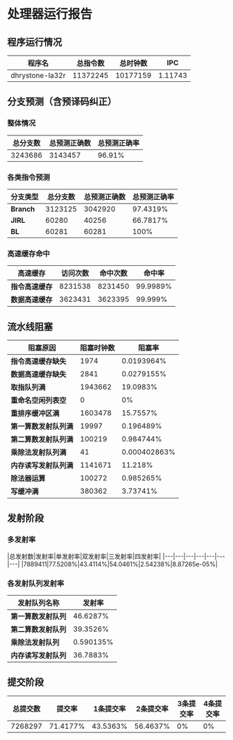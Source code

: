 # 处理器运行报告
## 程序运行情况
|程序名|总指令数|总时钟数|IPC|
|---|---|---|---|
|dhrystone-la32r|11372245|10177159|1.11743|

## 分支预测（含预译码纠正）
### 整体情况
|总分支数|总预测正确数|总预测正确率|
|---|---|---|
|3243686|3143457|96.91%|

### 各类指令预测
|分支类型|总分支数|总预测正确数|总预测正确率|
|---|---|---|---|
|**Branch**| 3123125 | 3042920 | 97.4319%|
|**JIRL**| 60280 | 40256 | 66.7817%|
|**BL**| 60281 | 60281 | 100%|

### 高速缓存命中
|高速缓存|访问次数|命中次数|命中率|
|---|---|---|---|
|**指令高速缓存**| 8231538 | 8231450 | 99.9989%|
|**数据高速缓存**| 3623431 | 3623395 | 99.999%|
## 流水线阻塞
|阻塞原因|阻塞时钟数|阻塞率|
|---|---|---|
|**指令高速缓存缺失**| 1974 | 0.0193964%|
|**数据高速缓存缺失**| 2841 | 0.0279155%|
|**取指队列满**| 1943662 | 19.0983%|
|**重命名空闲列表空**|0 | 0%|
|**重排序缓冲区满**|1603478 | 15.7557%|
|**第一算数发射队列满**|19997 | 0.196489%|
|**第二算数发射队列满**|100219 | 0.984744%|
|**乘除法发射队列满**|41 | 0.000402863%|
|**内存读写发射队列满**|1141671 | 11.218%|
|**除法器运算**|100272 | 0.985265%|
|**写缓冲满**|380362 | 3.73741%|

## 发射阶段
### 多发射率
|总发射数|发射率|单发射率|双发射率|三发射率|四发射率|
|---|---|---|---|---|---|---|
|7889411|77.5208%|43.4114%|54.0461%|2.54238%|8.87265e-05%|

### 各发射队列发射率
|发射队列名称|发射率|
|---|---|
|**第一算数发射队列**|46.6287%|
|**第二算数发射队列**|39.3526%|
|**乘除法发射队列**|0.590135%|
|**内存读写发射队列**|36.7883%|

## 提交阶段
|总提交数|提交率|1条提交率|2条提交率|3条提交率|4条提交率|
|---|---|---|---|---|---|
|7268297|71.4177%|43.5363%|56.4637%|0%|0%|
